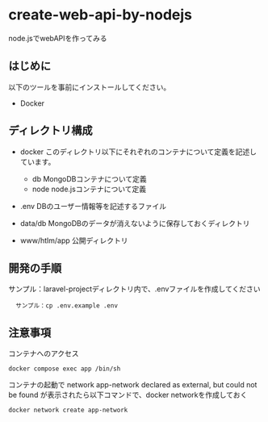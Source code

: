 # create-web-api-by-nodejs

node.jsでwebAPIを作ってみる

## はじめに
以下のツールを事前にインストールしてください。

- Docker


## ディレクトリ構成

- docker
このディレクトリ以下にそれぞれのコンテナについて定義を記述しています。
  - db
    MongoDBコンテナについて定義
  - node
    node.jsコンテナについて定義

- .env
  DBのユーザー情報等を記述するファイル
- data/db
  MongoDBのデータが消えないように保存しておくディレクトリ  
- www/htlm/app
  公開ディレクトリ

## 開発の手順

サンプル：laravel-projectディレクトリ内で、.envファイルを作成してください

```
  サンプル：cp .env.example .env  
```



## 注意事項
コンテナへのアクセス

```
docker compose exec app /bin/sh
```

コンテナの起動で network app-network declared as external, but could not be found が表示されたら以下コマンドで、docker networkを作成しておく

```
docker network create app-network
```